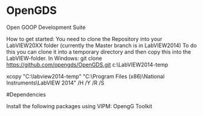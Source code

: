 OpenGDS
=======

Open GOOP Development Suite

How to get started:
You need to clone the Repository into your LabVIEW20XX folder (currently the Master branch is in LabVIEW2014)
To do this you can clone it into a temporary directory and then copy this into the LabVIEW-folder.
In Windows:
 git clone https://github.com/opengds/OpenGDS.git c:\LabVIEW2014-temp
 
 xcopy "C:\labview2014-temp" "C:\Program Files (x86)\National Instruments\LabVIEW 2014" /H /Y /R /S


#Dependencies


Install the following packages using VIPM:
OpengG Toolkit
